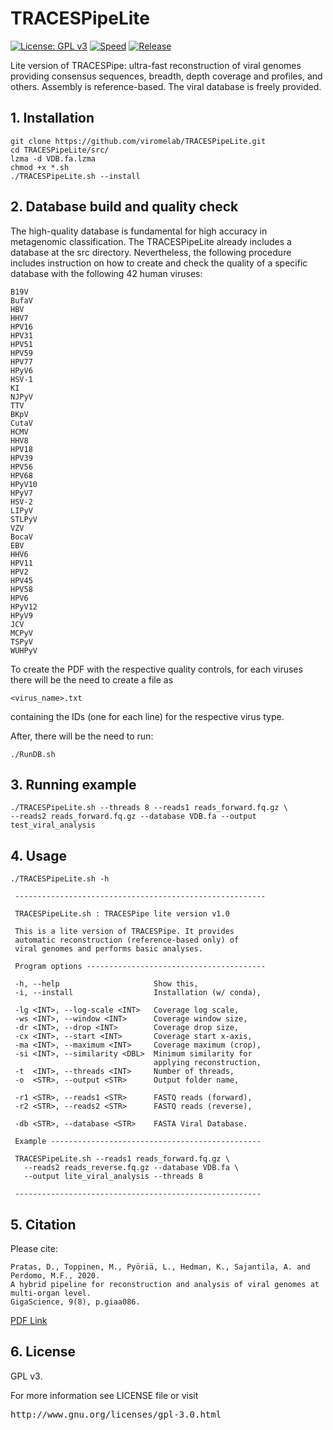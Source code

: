 # TRACESPipeLite

[![License: GPL v3](https://img.shields.io/badge/License-GPL%20v3-blue.svg)](LICENSE)
[![Speed](https://img.shields.io/static/v1.svg?label=Ultra-Fast&message=Ultra%20speed%20performance&color=green)](#)
[![Release](https://img.shields.io/static/v1.svg?label=Release&message=v1.0&color=orange)](#)

Lite version of TRACESPipe: ultra-fast reconstruction of viral genomes providing consensus sequences, breadth, depth coverage and profiles, and others. Assembly is reference-based. The viral database is freely provided.

## 1. Installation ##

```
git clone https://github.com/viromelab/TRACESPipeLite.git
cd TRACESPipeLite/src/
lzma -d VDB.fa.lzma
chmod +x *.sh
./TRACESPipeLite.sh --install
```

## 2. Database build and quality check ##

The high-quality database is fundamental for high accuracy in metagenomic classification. 
The TRACESPipeLite already includes a database at the src directory.
Nevertheless, the following procedure includes instruction on how to create and check the quality of a specific database with the following 42 human viruses:
```
B19V
BufaV
HBV
HHV7
HPV16
HPV31
HPV51
HPV59
HPV77
HPyV6
HSV-1
KI
NJPyV
TTV
BKpV
CutaV
HCMV
HHV8
HPV18
HPV39
HPV56
HPV68
HPyV10
HPyV7
HSV-2
LIPyV
STLPyV
VZV
BocaV
EBV
HHV6
HPV11
HPV2
HPV45
HPV58
HPV6
HPyV12
HPyV9
JCV
MCPyV
TSPyV
WUHPyV

```
To create the PDF with the respective quality controls, for each viruses there will be the need to create a file as
```
<virus_name>.txt
```
containing the IDs (one for each line) for the respective virus type.

After, there will be the need to run:
```
./RunDB.sh
```



## 3. Running example ##

```
./TRACESPipeLite.sh --threads 8 --reads1 reads_forward.fq.gz \
--reads2 reads_forward.fq.gz --database VDB.fa --output test_viral_analysis
```

## 4. Usage ##

```
./TRACESPipeLite.sh -h
```

```
 -------------------------------------------------------- 
                                                          
 TRACESPipeLite.sh : TRACESPipe lite version v1.0         
                                                          
 This is a lite version of TRACESPipe. It provides        
 automatic reconstruction (reference-based only) of       
 viral genomes and performs basic analyses.               
                                                          
 Program options ---------------------------------------- 
                                                          
 -h, --help                     Show this,                
 -i, --install                  Installation (w/ conda),  
                                                          
 -lg <INT>, --log-scale <INT>   Coverage log scale,       
 -ws <INT>, --window <INT>      Coverage window size,     
 -dr <INT>, --drop <INT>        Coverage drop size,       
 -cx <INT>, --start <INT>       Coverage start x-axis,    
 -ma <INT>, --maximum <INT>     Coverage maximum (crop),  
 -si <INT>, --similarity <DBL>  Minimum similarity for    
                                applying reconstruction,  
 -t  <INT>, --threads <INT>     Number of threads,        
 -o  <STR>, --output <STR>      Output folder name,       
                                                          
 -r1 <STR>, --reads1 <STR>      FASTQ reads (forward),    
 -r2 <STR>, --reads2 <STR>      FASTQ reads (reverse),    
                                                          
 -db <STR>, --database <STR>    FASTA Viral Database.     
                                                          
 Example -----------------------------------------------  
                                                          
 TRACESPipeLite.sh --reads1 reads_forward.fq.gz \        
   --reads2 reads_reverse.fq.gz --database VDB.fa \      
   --output lite_viral_analysis --threads 8               
                                                          
 -------------------------------------------------------
```

## 5. Citation ##

Please cite:
```
Pratas, D., Toppinen, M., Pyöriä, L., Hedman, K., Sajantila, A. and Perdomo, M.F., 2020. 
A hybrid pipeline for reconstruction and analysis of viral genomes at multi-organ level.
GigaScience, 9(8), p.giaa086.
```
[PDF Link](https://doi.org/10.1093/gigascience/giaa086)

## 6. License ##

GPL v3.

For more information see LICENSE file or visit
<pre>http://www.gnu.org/licenses/gpl-3.0.html</pre>



